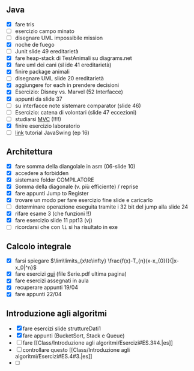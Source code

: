 ## Java
- [x] fare tris
- [ ] esercizio campo minato
- [ ] disegnare UML impossibile mission
- [x] noche de fuego
- [ ] Junit slide 49 ereditarietà
- [x] fare heap-stack di TestAnimali su diagrams.net
- [x] fare uml dei cani (sl ide 41 ereditarietà)
- [x] finire package animali
- [ ] disegnare UML slide 20 ereditarietà
- [x] aggiungere for each in prendere decisioni
- [x] Esercizio: Disney vs. Marvel (52 Interfacce)
- [x] appunti da slide 37
- [ ] su interfacce note sistemare comparator (slide 46)
- [ ] Esercizio: catena di volontari (slide 47 eccezioni)
- [ ] studiarsi [MVC](https://www.youtube.com/watch?v=DUg2SWWK18I&pp=ygUMbXZjIGluIGphdmEg) (!!!!)
- [x] finire esercizio laboratorio
- [ ] [link](https://www.youtube.com/watch?v=FcMhtAQmT9Q&list=PLU8dZfh0ZIUn7-TDZfSmX9QRnBgmdJJWD&index=8) tutorial JavaSwing (ep 16)

## Architettura
- [x] fare somma della diangolale in asm (06-slide 10)
- [x] accedere a forbidden
- [x] sistemare folder COMPILATORE
- [x] Somma della diagonale (v. più efficiente) / reprise
- [x] fare appunti Jump to Register
- [x] trovare un modo per fare esercizio fine slide e caricarlo
- [ ] determinare operazione eseguita tramite i 32 bit del jump alla slide 24
- [x] rifare esame 3 (che funzioni !!)
- [x] fare esercizio slide 11 ppt13 (vj)
- [ ] ricordarsi che con `li` si ha risultato in exe

## Calcolo integrale
- [x] farsi spiegare $\lim\limits_{x\to\infty} \frac{f(x)-T_{n}(x-x_{0})}{|x-x_0|^n}$
- [x] fare esercizi [qui](https://mega.nz/folder/4osyiZAI#2I2lpukRbJ-n7-HsmHLxhA/file/p4tVyA7J) (file Serie.pdf ultima pagina)
- [x] fare esercizi assegnati in aula
- [x] recuperare appunti 19/04
- [x] fare appunti 22/04

## Introduzione agli algoritmi
- [x] fare esercizi slide struttureDati1
- [x] fare appunti (BucketSort, Stack e Queue)
- [ ] fare [[Class/Introduzione agli algoritmi/Esercizi#ES.3#4.|es]]
- [ ] controllare questo [[Class/Introduzione agli algoritmi/Esercizi#ES.4#3.|es]]
- [ ] 